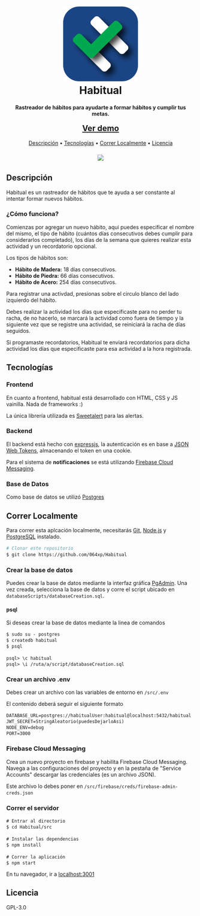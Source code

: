 
<h1 align="center">
  <br>
  <a href="https://github.com/064xp/Habitual"><img src="images/habitual-logo.svg" alt="Habitual" width="200"></a>
  <br>
  Habitual
  <br>
</h1>

<h4 align="center">Rastreador de hábitos para ayudarte a formar hábitos y cumplir tus metas.</h4>

<h2 align="center" style="margin-top: 0;"><a href="https://habitual-tracker.herokuapp.com/">Ver demo</a></h2>
<p align="center">
  <a href="#descripcin">Descripción</a> •
  <a href="#tecnologas">Tecnologías</a> •
  <a href="#correr-localmente">Correr Localmente</a> •
  <a href="#licencia">Licencia</a>

</p>

<h3 align="center">
  <img src="images/demo.gif" width: 200px;"/>
</h3>

## Descripción

Habitual es un rastreador de hábitos que te ayuda a ser constante al intentar formar nuevos hábitos.

### ¿Cómo funciona?
Comienzas por agregar un nuevo hábito, aqui puedes especificar el nombre del mismo, el tipo de hábito (cuántos días consecutivos debes cumplir para considerarlos completado), los días de la semana que quieres realizar esta actividad y un recordatorio opcional.

Los tipos de hábitos son:
- **Hábito de Madera:** 18 días consecutivos.
- **Hábito de Piedra:** 66 días consecutivos.
- **Hábito de Acero:** 254 días consecutivos.

Para registrar una activdad, presionas sobre el circulo blanco del lado izquierdo del hábito.

Debes realizar la actividad los días que especificaste para no perder tu racha, de no hacerlo, se marcará la actividad como fuera de tiempo y la siguiente vez que se registre una actividad, se reiniciará la racha de días seguidos.

Si programaste recordatorios, Habitual te enviará recordatorios para dicha actividad los días que especificaste para esa actividad a la hora registrada.

## Tecnologías

### Frontend
En cuanto a frontend, habitual está desarrollado con HTML, CSS y JS vainilla. Nada de frameworks :)

La única librería utilizada es [Sweetalert](https://sweetalert.js.org/) para las alertas.

### Backend
El backend está hecho con [expressjs](http://expressjs.com/), la autenticación es en base a [JSON Web Tokens](https://jwt.io/), almacenando el token en una cookie.

Para el sistema de **notificaciones** se está utilizando [Firebase Cloud Messaging](https://firebase.google.com/docs/cloud-messaging/).

### Base de Datos
Como base de datos se utilizó [Postgres](https://www.postgresql.org/)

## Correr Localmente

Para correr esta aplcación localmente, necesitarás [Git](https://git-scm.com), [Node.js](https://nodejs.org/en/download/) y [PostgreSQL](https://www.postgresql.org/) instalado.

```bash
# Clonar este repositorio
$ git clone https://github.com/064xp/Habitual

```
### Crear la base de datos
Puedes crear la base de datos mediante la interfaz gráfica [PgAdmin](https://www.pgadmin.org/). Una vez creada, selecciona la base de datos y corre el script ubicado en `databaseScripts/databaseCreation.sql`.

#### psql
Si deseas crear la base de datos mediante la linea de comandos
```
$ sudo su - postgres
$ createdb habitual
$ psql

psql> \c habitual
psql> \i /ruta/a/script/databaseCreation.sql
```

### Crear un archivo .env
Debes crear un archivo con las variables de entorno en `/src/.env`

El contenido deberá seguir el siguiente formato

```
DATABASE_URL=postgres://habitualUser:habitual@localhost:5432/habitual
JWT_SECRET=StringAleatorio(puedesDejarloAsi)
NODE_ENV=debug
PORT=3000
```

### Firebase Cloud Messaging
Crea un nuevo proyecto en firebase y habilita Firebase Cloud Messaging.
Navega a las configuraciones del proyecto y en la pestaña de "Service Accounts" descargar las credenciales (es un archivo JSON).

Este archivo lo debes poner en `/src/firebase/creds/firebase-admin-creds.json`

### Correr el servidor
```
# Entrar al directorio
$ cd Habitual/src

# Instalar las dependencias
$ npm install

# Correr la aplicación
$ npm start
```

En tu navegador, ir a [localhost:3001](localhost:3001)

## Licencia

GPL-3.0
